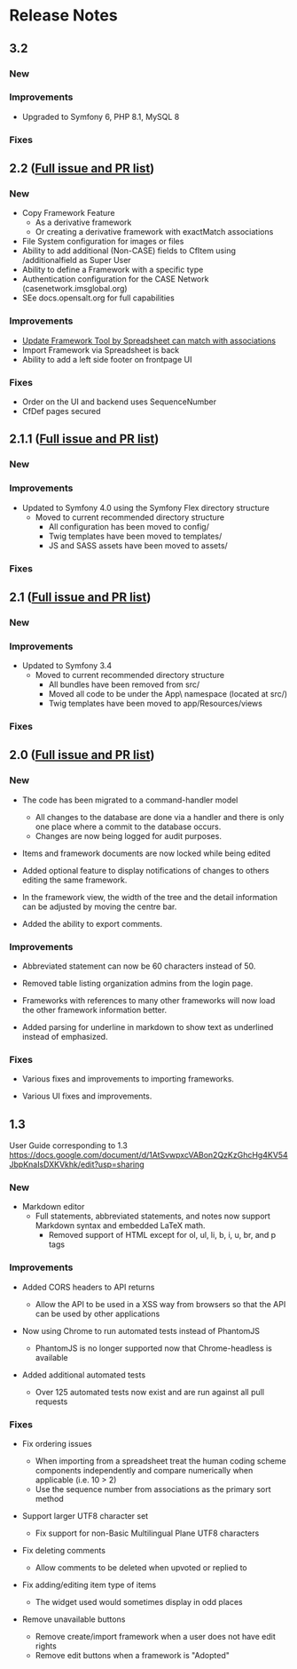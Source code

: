 Release Notes
=============

3.2
---
### New

### Improvements
* Upgraded to Symfony 6, PHP 8.1, MySQL 8

### Fixes


2.2 ([Full issue and PR list](https://github.com/opensalt/opensalt/milestone/23?closed=1))
---
### New
* Copy Framework Feature
  * As a derivative framework
  * Or creating a derivative framework with exactMatch associations
* File System configuration for images or files 
* Ability to add additional (Non-CASE) fields to CfItem using /additionalfield as Super User
* Ability to define a Framework with a specific type
* Authentication configuration for the CASE Network (casenetwork.imsglobal.org)
* SEe docs.opensalt.org for full capabilities

### Improvements
- [Update Framework Tool by Spreadsheet can match with associations](http://docs.opensalt.org/en/latest/index.html#h10414a76521969321d1aa7b43555d12)
- Import Framework via Spreadsheet is back
- Ability to add a left side footer on frontpage UI

### Fixes
- Order on the UI and backend uses SequenceNumber
- CfDef pages secured


2.1.1 ([Full issue and PR list](https://github.com/opensalt/opensalt/issues?&q=milestone%3A2.1+is%3Aclosed))
---
### New

### Improvements

* Updated to Symfony 4.0 using the Symfony Flex directory structure
  * Moved to current recommended directory structure
    * All configuration has been moved to config/
    * Twig templates have been moved to templates/
    * JS and SASS assets have been moved to assets/

### Fixes



2.1 ([Full issue and PR list](https://github.com/opensalt/opensalt/milestone/18?closed=1))
---
### New

### Improvements

* Updated to Symfony 3.4
  * Moved to current recommended directory structure
    * All bundles have been removed from src/
    * Moved all code to be under the App\ namespace (located at src/)
    * Twig templates have been moved to app/Resources/views

### Fixes



2.0 ([Full issue and PR list](https://github.com/opensalt/opensalt/issues?&q=milestone%3A2.0+is%3Aclosed))
---
### New

* The code has been migrated to a command-handler model
  * All changes to the database are done via a handler and there is only
    one place where a commit to the database occurs.
  * Changes are now being logged for audit purposes.

* Items and framework documents are now locked while being edited

* Added optional feature to display notifications of changes to others
  editing the same framework.

* In the framework view, the width of the tree and the detail information
  can be adjusted by moving the centre bar.

* Added the ability to export comments.


### Improvements

* Abbreviated statement can now be 60 characters instead of 50.

* Removed table listing organization admins from the login page.

* Frameworks with references to many other frameworks will now load the
  other framework information better.

* Added parsing for underline in markdown to show text as underlined
  instead of emphasized.


### Fixes

* Various fixes and improvements to importing frameworks.

* Various UI fixes and improvements.



1.3
---
User Guide corresponding to 1.3
https://docs.google.com/document/d/1AtSvwpxcVABon2QzKzGhcHg4KV54JbpKnaIsDXKVkhk/edit?usp=sharing
### New

* Markdown editor
  * Full statements, abbreviated statements, and notes now support Markdown
    syntax and embedded LaTeX math.
    * Removed support of HTML except for ol, ul, li, b, i, u, br, and p tags


### Improvements

* Added CORS headers to API returns
  * Allow the API to be used in a XSS way from browsers so that the API can
    be used by other applications

* Now using Chrome to run automated tests instead of PhantomJS
  * PhantomJS is no longer supported now that Chrome-headless is available

* Added additional automated tests
  * Over 125 automated tests now exist and are run against all pull requests


### Fixes

* Fix ordering issues
  * When importing from a spreadsheet treat the human coding scheme components
    independently and compare numerically when applicable (i.e. 10 > 2)
  * Use the sequence number from associations as the primary sort method

* Support larger UTF8 character set
  * Fix support for non-Basic Multilingual Plane UTF8 characters

* Fix deleting comments
  * Allow comments to be deleted when upvoted or replied to

* Fix adding/editing item type of items
  * The widget used would sometimes display in odd places

* Remove unavailable buttons
  * Remove create/import framework when a user does not have edit rights
  * Remove edit buttons when a framework is "Adopted"
